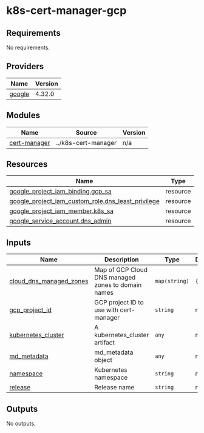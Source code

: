 # k8s-cert-manager-gcp

<!-- BEGINNING OF PRE-COMMIT-TERRAFORM DOCS HOOK -->
## Requirements

No requirements.

## Providers

| Name | Version |
|------|---------|
| <a name="provider_google"></a> [google](#provider\_google) | 4.32.0 |

## Modules

| Name | Source | Version |
|------|--------|---------|
| <a name="module_cert-manager"></a> [cert-manager](#module\_cert-manager) | ../k8s-cert-manager | n/a |

## Resources

| Name | Type |
|------|------|
| [google_project_iam_binding.gcp_sa](https://registry.terraform.io/providers/hashicorp/google/latest/docs/resources/project_iam_binding) | resource |
| [google_project_iam_custom_role.dns_least_privilege](https://registry.terraform.io/providers/hashicorp/google/latest/docs/resources/project_iam_custom_role) | resource |
| [google_project_iam_member.k8s_sa](https://registry.terraform.io/providers/hashicorp/google/latest/docs/resources/project_iam_member) | resource |
| [google_service_account.dns_admin](https://registry.terraform.io/providers/hashicorp/google/latest/docs/resources/service_account) | resource |

## Inputs

| Name | Description | Type | Default | Required |
|------|-------------|------|---------|:--------:|
| <a name="input_cloud_dns_managed_zones"></a> [cloud\_dns\_managed\_zones](#input\_cloud\_dns\_managed\_zones) | Map of GCP Cloud DNS managed zones to domain names | `map(string)` | `{}` | no |
| <a name="input_gcp_project_id"></a> [gcp\_project\_id](#input\_gcp\_project\_id) | GCP project ID to use with cert-manager | `string` | n/a | yes |
| <a name="input_kubernetes_cluster"></a> [kubernetes\_cluster](#input\_kubernetes\_cluster) | A kubernetes\_cluster artifact | `any` | n/a | yes |
| <a name="input_md_metadata"></a> [md\_metadata](#input\_md\_metadata) | md\_metadata object | `any` | n/a | yes |
| <a name="input_namespace"></a> [namespace](#input\_namespace) | Kubernetes namespace | `string` | n/a | yes |
| <a name="input_release"></a> [release](#input\_release) | Release name | `string` | n/a | yes |

## Outputs

No outputs.
<!-- END OF PRE-COMMIT-TERRAFORM DOCS HOOK -->
